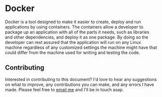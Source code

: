 # Docker

Docker is a tool designed to make it easier to create, deploy and run applications by using containers. The containers allow a developer to package up an application with all of the parts it needs, such as libraries and other dependencies, and deploy it as one package. By doing so the developer can rest assured that the application will run on any Linux machine regardless of any customized settings the machine might have that could differ from the machine used for writing and testing the code.

## Contributing

Interested in contributing to this document? I'd love to hear any suggestions on what to improve, any contributions you can make, and any errors I have made. Please feel free to [email me](mailto:haydencallum4@gmail.com) and I'll be in touch asap.